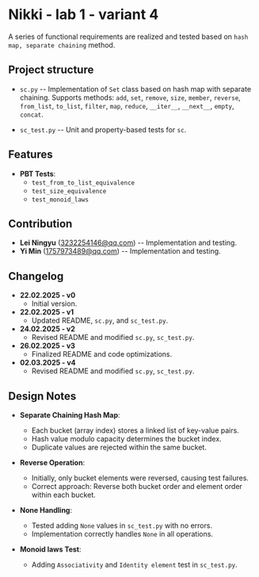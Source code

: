 # Nikki - lab 1 - variant 4

A series of functional requirements are realized and tested based on
`hash map, separate chaining` method.

## Project structure

- `sc.py` -- Implementation of `Set` class based on hash map with separate chaining.
  Supports methods: `add`, `set`, `remove`, `size`, `member`, `reverse`,
  `from_list`, `to_list`, `filter`, `map`, `reduce`, `__iter__`, `__next__`,
  `empty`, `concat`.

- `sc_test.py` -- Unit and property-based tests for `sc`.

## Features

- **PBT Tests**:
   - `test_from_to_list_equivalence`
   - `test_size_equivalence`
   - `test_monoid_laws`

## Contribution

- **Lei Ningyu** (3232254146@qq.com) -- Implementation and testing.
- **Yi Min** (1757973489@qq.com) -- Implementation and testing.

## Changelog

- **22.02.2025 - v0**
   - Initial version.
- **22.02.2025 - v1**
   - Updated README, `sc.py`, and `sc_test.py`.
- **24.02.2025 - v2**
   - Revised README and modified `sc.py`, `sc_test.py`.
- **26.02.2025 - v3**
   - Finalized README and code optimizations.
- **02.03.2025 - v4**
   - Revised README and modified `sc.py`, `sc_test.py`.

## Design Notes

- **Separate Chaining Hash Map**:
   - Each bucket (array index) stores a linked list of key-value pairs.
   - Hash value modulo capacity determines the bucket index.
   - Duplicate values are rejected within the same bucket.

- **Reverse Operation**:
   - Initially, only bucket elements were reversed, causing test failures.
   - Correct approach: Reverse both bucket order and element order within each bucket.

- **None Handling**:
   - Tested adding `None` values in `sc_test.py` with no errors.
   - Implementation correctly handles `None` in all operations.

- **Monoid laws Test**:
   - Adding `Associativity` and `Identity element` test in `sc_test.py`.
